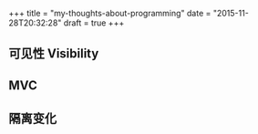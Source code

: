 +++
title  = "my-thoughts-about-programming"
date = "2015-11-28T20:32:28"
draft = true
+++


## 可见性 Visibility
## MVC
## 隔离变化

